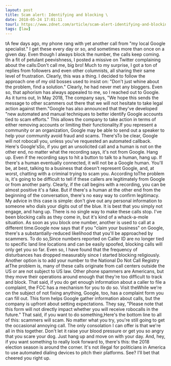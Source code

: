 ```yaml
---
layout: post
title: Scam alert: Identifying and blocking \
date: 2018-05-24 17:01:11
tourl: https://www.zdnet.com/article/scam-alert-identifying-and-blocking-google-robocall-spam/
tags: [law]
---
```

 tA few days ago, my phone rang with yet another call from "my local Google specialist." I get these every day or so, and sometimes more than once on a given day. Even though I always block the number, the calls keep coming. tIn a fit of petulant peevishness, I posted a missive on Twitter complaining about the calls:Don't call me, big bro! Much to my surprise, I got a ton of replies from followers and even other columnists, all sharing their same level of frustration. Clearly, this was a thing. I decided to follow the approach one of my old bosses used to insist on: "Don't just whine about the problem, find a solution." Clearly, he had never met any bloggers. Even so, that aphorism has always appealed to me, so I reached out to Google. As it turns out, In May 2018, The company says, "We hope this sends the message to other scammers out there that we will not hesitate to take legal action against them."Google has also announced that they've developed "new automated and manual techniques to better identify Google accounts tied to scam efforts." This allows the company to take action in terms of either removing accounts or limiting their functionality.If you represent a community or an organization, Google may be able to send out a speaker to help your community avoid fraud and scams. There'sTo be clear, Google will not robocall you, unless you've requested an automated callback. Here's Google'sSo, if you get an unsolicited call and a human is not on the other end, no matter what the recording says, it's not from Google. Hang up. Even if the recording says to hit a button to talk to a human, hang up. If there's a human eventually connected, it will not be a Google human. You'll be, at best, talking to a business that doesn't represent Google, and, at worst, chatting with a criminal trying to scam you. According toThe problem is, it's going to be difficult to tell if these callers are legitimately from Google or from another party. Clearly, if the call begins with a recording, you can be almost positive it's a fake. But if there's a human at the other end from the beginning of the conversation, there's no easy way to confirm legitimacy. My advice in this case is simple: don't give out any personal information to someone who dials your digits out of the blue. It is best that you simply not engage, and hang up. There is no single way to make these calls stop. I've been blocking calls as they come in, but it's kind of a whack-a-mole situation. As soon as you block one number, another is used to call at a different time.Google now says that if you "claim your business" on Google, there's a substantially-reduced likelihood that you'll be approached by scammers. To do so,Since numbers reported on Caller ID are no longer tied to specific land line locations and can be easily spoofed, blocking calls will only get you so far. Even so, I have found that the frequency of disturbances has dropped measurably since I started blocking religiously. Another option is to add your number to the National Do Not Call Registry atThe problem is, many of these calls originate from call centers outside the US or are not subject to US law. Other phone spammers are Americans, but they move their operations around enough that they're too difficult to track and block. That said, if you do get enough information about a caller to file a complaint, the FCC has a mechanism for you to do so. Visit theWhile we're on the subject of not fixing anything, Google, too, has a complaint form you can fill out. This form helps Google gather information about calls, but the company is upfront about setting expectations. They say, "Please note that this form will not directly impact whether you will receive robocalls in the future." That said, if you want to do something,Here's the bottom line to all of this: scammers will scam. No matter what you try, you're still going to get the occasional annoying call. The only consolation I can offer is that we're all in this together. Don't let it raise your blood pressure or get you so angry that you scare your dog. Just hang up and move on with your day. And, hey, if you want something to really look forward to, there's this: the 2018 election season is around the corner. It's not illegal for politicians in America to use automated dialing devices to pitch their platforms. See? I'll bet that cheered you right up.